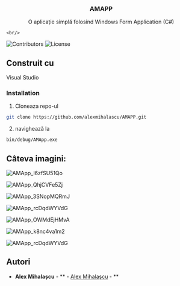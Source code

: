 <br/>
<p align="center">
  <h3 align="center">AMAPP</h3>

  <p align="center">
    O aplicație simplă folosind Windows Form Application (C#)
    <br/>
    
    <br/>
  </p>
</p>

![Contributors](https://img.shields.io/github/contributors/alexmihalascu/AMAPP?color=dark-green) ![License](https://img.shields.io/github/license/alexmihalascu/AMAPP) 

## Construit cu

Visual Studio


### Installation

1. Cloneaza repo-ul

```sh
git clone https://github.com/alexmihalascu/AMAPP.git
```

2. navighează la

```sh
bin/debug/AMApp.exe
```
## Câteva imagini:
![AMApp_l6zfSU51Qo](https://user-images.githubusercontent.com/41302353/216795076-76747fd2-6656-46a8-9983-deb9205a7702.png)

![AMApp_QhjCVFe5Zj](https://user-images.githubusercontent.com/41302353/216795081-91c03ad9-b324-474b-82f5-d202c8b85d3c.png)

![AMApp_3SNopMQRmJ](https://user-images.githubusercontent.com/41302353/216795085-8a97317d-5a59-4db3-bf93-e84acefbc5ff.png)

![AMApp_rcDqdWYVdG](https://user-images.githubusercontent.com/41302353/216795086-5e588168-4229-461c-abe8-e17db11d49dd.png)

![AMApp_OWMdEjHMvA](https://user-images.githubusercontent.com/41302353/216795087-6581e81f-7bc9-4e2b-a830-2c5703303a90.png)

![AMApp_k8nc4va1m2](https://user-images.githubusercontent.com/41302353/216795091-701aaa99-876d-46b9-81b4-6908d883dad0.png)

![AMApp_rcDqdWYVdG](https://user-images.githubusercontent.com/41302353/216795094-163fe72b-9b9b-4896-a772-3ee767d79ad2.png)

## Autori

* **Alex Mihalașcu** - ** - [Alex Mihalașcu](https://github.com/alexmihalascu) - **
